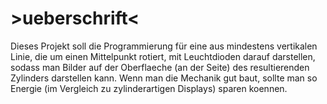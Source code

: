 # >ueberschrift<
Dieses Projekt soll die Programmierung für eine aus mindestens vertikalen Linie, die um einen Mittelpunkt rotiert, mit Leuchtdioden darauf darstellen, sodass man Bilder auf der Oberflaeche (an der Seite) des resultierenden Zylinders darstellen kann. Wenn man die Mechanik gut baut, sollte man so Energie (im Vergleich zu zylinderartigen Displays) sparen koennen.
